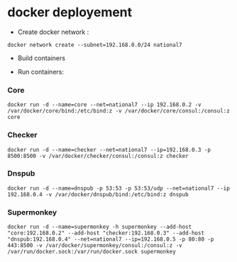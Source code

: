 # docker deployement

- Create docker network :
```
docker network create --subnet=192.168.0.0/24 national7
```

- Build containers


- Run containers:

### Core
```
docker run -d --name=core --net=national7 --ip 192.168.0.2 -v /var/docker/core/bind:/etc/bind:z -v /var/docker/core/consul:/consul:z core
```

### Checker
```
docker run -d --name=checker --net=national7 --ip=192.168.0.3 -p 8500:8500 -v /var/docker/checker/consul:/consul:z checker
```

### Dnspub
```
docker run -d --name=dnspub -p 53:53 -p 53:53/udp --net=national7 --ip 192.168.0.4 -v /var/docker/dnspub/bind:/etc/bind:z dnspub
```

### Supermonkey
```
docker run -d --name=supermonkey -h supermonkey --add-host "core:192.168.0.2" --add-host "checker:192.168.0.3" --add-host "dnspub:192.168.0.4" --net=national7 --ip=192.168.0.5 -p 80:80 -p 443:8500 -v /var/docker/supermonkey/consul:/consul:z -v /var/run/docker.sock:/var/run/docker.sock supermonkey
```

